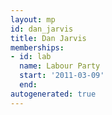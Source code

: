 ```yaml
---
layout: mp
id: dan_jarvis
title: Dan Jarvis
memberships:
- id: lab
  name: Labour Party
  start: '2011-03-09'
  end: 
autogenerated: true
---
```

